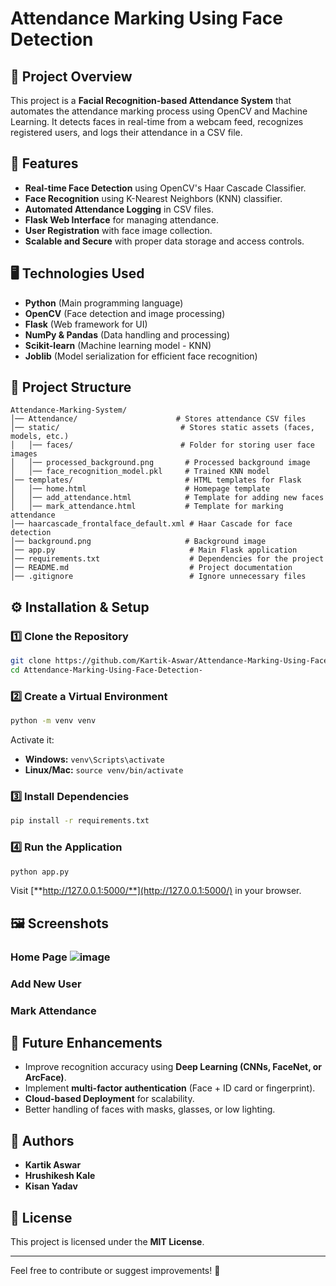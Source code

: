 # Attendance Marking Using Face Detection

## 📌 Project Overview

This project is a **Facial Recognition-based Attendance System** that automates the attendance marking process using OpenCV and Machine Learning. It detects faces in real-time from a webcam feed, recognizes registered users, and logs their attendance in a CSV file.

## 🎯 Features

- **Real-time Face Detection** using OpenCV's Haar Cascade Classifier.
- **Face Recognition** using K-Nearest Neighbors (KNN) classifier.
- **Automated Attendance Logging** in CSV files.
- **Flask Web Interface** for managing attendance.
- **User Registration** with face image collection.
- **Scalable and Secure** with proper data storage and access controls.

## 🖥️ Technologies Used

- **Python** (Main programming language)
- **OpenCV** (Face detection and image processing)
- **Flask** (Web framework for UI)
- **NumPy & Pandas** (Data handling and processing)
- **Scikit-learn** (Machine learning model - KNN)
- **Joblib** (Model serialization for efficient face recognition)

## 📂 Project Structure

```
Attendance-Marking-System/
│── Attendance/                      # Stores attendance CSV files
│── static/                           # Stores static assets (faces, models, etc.)
│   │── faces/                        # Folder for storing user face images
│   │── processed_background.png       # Processed background image
│   │── face_recognition_model.pkl     # Trained KNN model
│── templates/                         # HTML templates for Flask
│   │── home.html                      # Homepage template
│   │── add_attendance.html            # Template for adding new faces
│   │── mark_attendance.html           # Template for marking attendance
│── haarcascade_frontalface_default.xml # Haar Cascade for face detection
│── background.png                     # Background image
│── app.py                              # Main Flask application
│── requirements.txt                    # Dependencies for the project
│── README.md                           # Project documentation
│── .gitignore                          # Ignore unnecessary files
```

## ⚙️ Installation & Setup

### 1️⃣ Clone the Repository

```bash
git clone https://github.com/Kartik-Aswar/Attendance-Marking-Using-Face-Detection-.git
cd Attendance-Marking-Using-Face-Detection-
```

### 2️⃣ Create a Virtual Environment

```bash
python -m venv venv
```

Activate it:

- **Windows:** `venv\Scripts\activate`
- **Linux/Mac:** `source venv/bin/activate`

### 3️⃣ Install Dependencies

```bash
pip install -r requirements.txt
```

### 4️⃣ Run the Application

```bash
python app.py
```

Visit [**http://127.0.0.1:5000/**](http://127.0.0.1:5000/) in your browser.

## 🖼️ Screenshots

### Home Page ![image](https://github.com/user-attachments/assets/4dd3f1ba-3ab8-46b1-8137-16cb4b0d087e)




### Add New User



### Mark Attendance



## 🚀 Future Enhancements

- Improve recognition accuracy using **Deep Learning (CNNs, FaceNet, or ArcFace)**.
- Implement **multi-factor authentication** (Face + ID card or fingerprint).
- **Cloud-based Deployment** for scalability.
- Better handling of faces with masks, glasses, or low lighting.

## 📝 Authors

- **Kartik Aswar**
- **Hrushikesh Kale**
- **Kisan Yadav**

## 📜 License

This project is licensed under the **MIT License**.

---

Feel free to contribute or suggest improvements! 🚀

